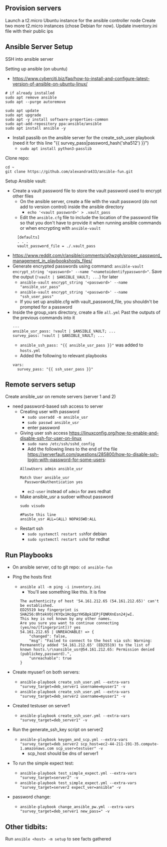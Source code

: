 **Provision servers**
----------------------------
Launch a t2.micro Ubuntu instance for the ansible controller node
Create two more t2.micro instances (chose Debian for now). Update inventory.ini file with their public ips


**Ansible Server Setup**
----------------------------
SSH into ansible server

Setting up ansible (on ubuntu)
- https://www.cyberciti.biz/faq/how-to-install-and-configure-latest-version-of-ansible-on-ubuntu-linux/
```
# if already installed
sudo apt remove ansible
sudo apt --purge autoremove

sudo apt update
sudo apt upgrade
sudo apt -y install software-properties-common
sudo apt-add-repository ppa:ansible/ansible
sudo apt install ansible -y
```

- Install passlib on the ansible server for the create_ssh_user playbook (need it for this line "{{ survey_pass|password_hash('sha512') }}")
  - `sudo apt install python3-passlib`

Clone repo:
```
cd ~
git clone https://github.com/alexandra433/ansible-fun.git
```

Setup Ansible vault:
- Create a vault password file to store the vault password used to encrypt other files
  - On the ansible server, create a file with the vault password (do not add to version control) inside the ansible directory
    - `echo '<vault password>' > .vault_pass`
  - Edit the `ansible.cfg` file to include the location of the password file so that you don't have to provide it when running ansible commands or when encrypting with `ansible-vault `
  ```
    [defaults]
    . . .
    vault_password_file = ./.vault_pass
  ```
- https://www.reddit.com/r/ansible/comments/q0wzgh/proper_password_management_in_playbookshosts_files/
- Generate encrypted passwords using command: `ansible-vault encrypt_string '<password>' --name "<nametoidentifypassword>"`. Save the output (`!vault | $ANSIBLE_VAULT; ...`) for later
  - `ansible-vault encrypt_string '<password>' --name "ansible_usr_pass"`
  - `ansible-vault encrypt_string '<password>' --name "ssh_user_pass"`
  - If you set up ansible.cfg with vault_password_file, you shouldn't be prompted for a password
- Inside the group_vars directory, create a file `all.yml` Past the outputs of the previous commands into it
  ```
  ---
  ansible_usr_pass: !vault | $ANSIBLE_VAULT; ...
  survey_pass: !vault | $ANSIBLE_VAULT; ...
  ```
  - `ansible_ssh_pass: "{{ ansible_usr_pass }}"` was added to `hosts.yml`
  - Added the following to relevant playbooks
  ```
  vars:
    survey_pass: "{{ ssh_user_pass }}"
  ```


**Remote servers setup**
-------------------------
Create ansible_usr on remote servers (server 1 and 2)
- need password-based ssh access to server
  - Creating user with password
    - `sudo useradd -m ansible_usr`
    - `sudo passwd ansible_usr`
    - enter password
  - Giving user ssh access https://linuxconfig.org/how-to-enable-and-disable-ssh-for-user-on-linux
    - `sudo nano /etc/ssh/sshd_config`
    - Add the following lines to the end of the file https://serverfault.com/questions/285800/how-to-disable-ssh-login-with-password-for-some-users:
    ```
    AllowUsers admin ansible_usr

    Match User ansible_usr
      PasswordAuthentication yes
    ```
      - `ec2-user` instead of `admin` for aws redhat
  - Make ansible_usr a sudoer without password
    ```
    sudo visudo

    #Paste this line
    ansible_usr ALL=(ALL) NOPASSWD:ALL
    ```
  - Restart ssh
    - `sudo systemctl restart ssh`for debian
    - `sudo systemctl restart sshd` for redhat

**Run Playbooks**
-------------------------
- On ansible server, cd to git repo: `cd ansible-fun`
- Ping the hosts first
  - `ansible all -m ping -i inventory.ini`
    - You'll see something like this. It is fine
    ```
    The authenticity of host '54.161.212.65 (54.161.212.65)' can't be established.
    ED25519 key fingerprint is SHA256:0htekVOjrKYQx1HcQgzYHSBpk1EPjFQNRXnEsn24jwI.
    This key is not known by any other names.
    Are you sure you want to continue connecting (yes/no/[fingerprint])? yes
    54.161.212.65 | UNREACHABLE! => {
        "changed": false,
        "msg": "Failed to connect to the host via ssh: Warning: Permanently added '54.161.212.65' (ED25519) to the list of known hosts.\r\nansible_usr@54.161.212.65: Permission denied (publickey,password).",
        "unreachable": true
    }
    ```
- Create myuser1 on both servers:
  - `ansible-playbook create_ssh_user.yml --extra-vars "survey_target=deb_server1 username=myuser1" -v`
  - `ansible-playbook create_ssh_user.yml --extra-vars "survey_target=deb_server2 username=myuser1" -v`
- Created testuser on server1
  - `ansible-playbook create_ssh_user.yml --extra-vars "survey_target=deb_server1" -v`
- Run the generate_ssh_key script on server2
  - `ansible-playbook keygen_and_scp.yml --extra-vars "survey_target=deb_server2 scp_host=ec2-44-211-191-35.compute-1.amazonaws.com scp_user=testuser" -v`
    - scp_host should be dns of server1

- To run the simple expect test:
  - `ansible-playbook test_simple_expect.yml --extra-vars "survey_target=server2" -v`
  - `ansible-playbook test_simple_expect.yml --extra-vars "survey_target=server2 expect_ver=ansible" -v`

- password change:
  - `ansible-playbook change_ansible_pw.yml --extra-vars "survey_target=deb_server1 new_pass=" -v`

Other tidbits:
----------------------------
Run `ansible <host> -m setup` to see facts gathered
